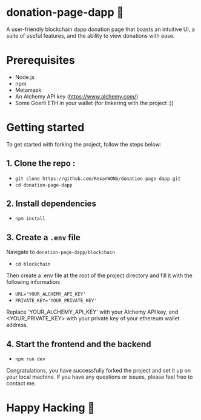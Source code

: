 # donation-page-dapp 🤑 
A user-friendly blockchain dapp donation page that boasts an intuitive UI, a suite of useful features, and the ability to view donations with ease.

# Prerequisites

* Node.js
* npm
* Metamask
* An Alchemy API key (https://www.alchemy.com/)
* Some Goerli ETH in your wallet (for tinkering with the project :))

# Getting started 
To get started with forking the project, follow the steps below:

## 1. Clone the repo : 
- ```git clone https://github.com/RexanWONG/donation-page-dapp.git```
- ```cd donation-page-dapp```

## 2. Install dependencies
- ```npm install```

## 3. Create a ```.env``` file 
Navigate to ```donation-page-dapp/blockchain``` 
- ```cd blockchain```

Then create a .env file at the root of the project directory and fill it with the following information:
- ```URL='YOUR_ALCHEMY_API_KEY'```
- ```PRIVATE_KEY='YOUR_PRIVATE_KEY'```

Replace 'YOUR_ALCHEMY_API_KEY' with your Alchemy API key, and <YOUR_PRIVATE_KEY> with your private key of your ethereum wallet address.

## 4. Start the frontend and the backend
- ```npm run dev```

Congratulations, you have successfully forked the project and set it up on your local machine. If you have any questions or issues, please feel free to contact me.

# Happy Hacking 🎉














